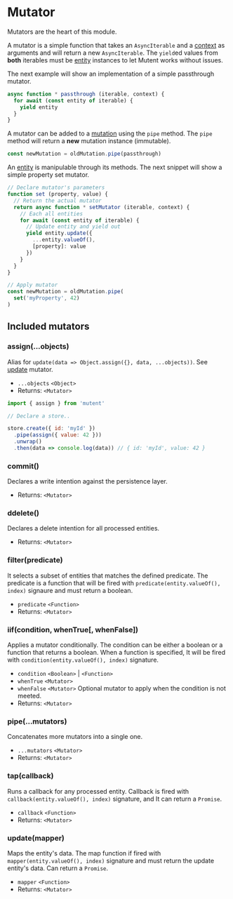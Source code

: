 # Mutator

Mutators are the heart of this module.

A mutator is a simple function that takes an `AsyncIterable` and a [context](context.md) as arguments and will return a new `AsyncIterable`. The `yield`ed values from **both** iterables must be [entity](entity.md) instances to let Mutent works without issues.

The next example will show an implementation of a simple passthrough mutator.

```javascript
async function * passthrough (iterable, context) {
  for await (const entity of iterable) {
    yield entity
  }
}
```

A mutator can be added to a [mutation](mutation.md) using the `pipe` method. The `pipe` method will return a **new** mutation instance (immutable).

```javascript
const newMutation = oldMutation.pipe(passthrough)
```

An [entity](entity.md) is manipulable through its methods. The next snippet will show a simple property set mutator.

```javascript
// Declare mutator's parameters
function set (property, value) {
  // Return the actual mutator
  return async function * setMutator (iterable, context) {
    // Each all entities
    for await (const entity of iterable) {
      // Update entity and yield out
      yield entity.update({
        ...entity.valueOf(),
        [property]: value
      })
    }
  }
}

// Apply mutator
const newMutation = oldMutation.pipe(
  set('myProperty', 42)
)
```

## Included mutators

### **assign(...objects)**

Alias for `update(data => Object.assign({}, data, ...objects))`. See [update](#updatemapper) mutator.

- `...objects` `<Object>`
- Returns: `<Mutator>`

```javascript
import { assign } from 'mutent'

// Declare a store..

store.create({ id: 'myId' })
  .pipe(assign({ value: 42 }))
  .unwrap()
  .then(data => console.log(data)) // { id: 'myId', value: 42 }
```

### **commit()**

Declares a write intention against the persistence layer.

- Returns: `<Mutator>`

### **ddelete()**

Declares a delete intention for all processed entities.

- Returns: `<Mutator>`

### **filter(predicate)**

It selects a subset of entities that matches the defined predicate. The predicate is a function that will be fired with `predicate(entity.valueOf(), index)` signaure and must return a boolean.

- `predicate` `<Function>`
- Returns: `<Mutator>`

### **iif(condition, whenTrue[, whenFalse])**

Applies a mutator conditionally. The condition can be either a boolean or a function that returns a boolean. When a function is specified, It will be fired with `condition(entity.valueOf(), index)` signature.

- `condition` `<Boolean>` | `<Function>`
- `whenTrue` `<Mutator>`
- `whenFalse` `<Mutator>` Optional mutator to apply when the condition is not meeted.
- Returns: `<Mutator>`

### **pipe(...mutators)**

Concatenates more mutators into a single one.

- `...mutators` `<Mutator>`
- Returns: `<Mutator>`

### **tap(callback)**

Runs a callback for any processed entity. Callback is fired with `callback(entity.valueOf(), index)` signature, and It can return a `Promise`.

- `callback` `<Function>`
- Returns: `<Mutator>`

### **update(mapper)**

Maps the entity's data. The map function if fired with `mapper(entity.valueOf(), index)` signature and must return the update entity's data. Can return a `Promise`.

- `mapper` `<Function>`
- Returns: `<Mutator>`
